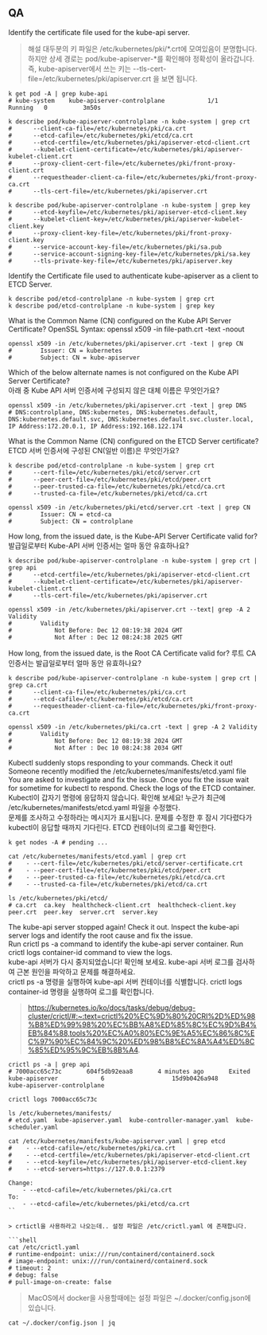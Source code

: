 ## QA

Identify the certificate file used for the kube-api server.

> 해설
> 대두분의 키 파일은 /etc/kubernetes/pki/*.crt에 모여있음이 분명합니다. <br>
> 하지만 상세 경로는 pod/kube-apiserver-*를 확인해야 정확성이 올라갑니다. <br>
> 즉, kube-apiserver에서 쓰는 키는 --tls-cert-file=/etc/kubernetes/pki/apiserver.crt 을 보면 됩니다.

```shell
k get pod -A | grep kube-api
# kube-system    kube-apiserver-controlplane            1/1     Running   0          3m50s

k describe pod/kube-apiserver-controlplane -n kube-system | grep crt
#      --client-ca-file=/etc/kubernetes/pki/ca.crt
#      --etcd-cafile=/etc/kubernetes/pki/etcd/ca.crt
#      --etcd-certfile=/etc/kubernetes/pki/apiserver-etcd-client.crt
#      --kubelet-client-certificate=/etc/kubernetes/pki/apiserver-kubelet-client.crt
#      --proxy-client-cert-file=/etc/kubernetes/pki/front-proxy-client.crt
#      --requestheader-client-ca-file=/etc/kubernetes/pki/front-proxy-ca.crt
#      --tls-cert-file=/etc/kubernetes/pki/apiserver.crt

k describe pod/kube-apiserver-controlplane -n kube-system | grep key
#      --etcd-keyfile=/etc/kubernetes/pki/apiserver-etcd-client.key
#      --kubelet-client-key=/etc/kubernetes/pki/apiserver-kubelet-client.key
#      --proxy-client-key-file=/etc/kubernetes/pki/front-proxy-client.key
#      --service-account-key-file=/etc/kubernetes/pki/sa.pub
#      --service-account-signing-key-file=/etc/kubernetes/pki/sa.key
#      --tls-private-key-file=/etc/kubernetes/pki/apiserver.key
```

Identify the Certificate file used to authenticate kube-apiserver as a client to ETCD Server.

```shell
k describe pod/etcd-controlplane -n kube-system | grep crt
k describe pod/etcd-controlplane -n kube-system | grep key
```

What is the Common Name (CN) configured on the Kube API Server Certificate?
OpenSSL Syntax: openssl x509 -in file-path.crt -text -noout

```shell
openssl x509 -in /etc/kubernetes/pki/apiserver.crt -text | grep CN
#        Issuer: CN = kubernetes
#        Subject: CN = kube-apiserver
```

Which of the below alternate names is not configured on the Kube API Server Certificate? <br>
아래 중 Kube API 서버 인증서에 구성되지 않은 대체 이름은 무엇인가요?

```shell
openssl x509 -in /etc/kubernetes/pki/apiserver.crt -text | grep DNS
# DNS:controlplane, DNS:kubernetes, DNS:kubernetes.default, DNS:kubernetes.default.svc, DNS:kubernetes.default.svc.cluster.local, IP Address:172.20.0.1, IP Address:192.168.122.174
```

What is the Common Name (CN) configured on the ETCD Server certificate?
ETCD 서버 인증서에 구성된 CN(일반 이름)은 무엇인가요?

```shell
k describe pod/etcd-controlplane -n kube-system | grep crt
#      --cert-file=/etc/kubernetes/pki/etcd/server.crt
#      --peer-cert-file=/etc/kubernetes/pki/etcd/peer.crt
#      --peer-trusted-ca-file=/etc/kubernetes/pki/etcd/ca.crt
#      --trusted-ca-file=/etc/kubernetes/pki/etcd/ca.crt

openssl x509 -in /etc/kubernetes/pki/etcd/server.crt -text | grep CN
#        Issuer: CN = etcd-ca
#        Subject: CN = controlplane
```

How long, from the issued date, is the Kube-API Server Certificate valid for?
발급일로부터 Kube-API 서버 인증서는 얼마 동안 유효하나요?

```shell
k describe pod/kube-apiserver-controlplane -n kube-system | grep crt | grep api
#      --etcd-certfile=/etc/kubernetes/pki/apiserver-etcd-client.crt
#      --kubelet-client-certificate=/etc/kubernetes/pki/apiserver-kubelet-client.crt
#      --tls-cert-file=/etc/kubernetes/pki/apiserver.crt

openssl x509 -in /etc/kubernetes/pki/apiserver.crt --text| grep -A 2 Validity
#        Validity
#            Not Before: Dec 12 08:19:38 2024 GMT
#            Not After : Dec 12 08:24:38 2025 GMT
```

How long, from the issued date, is the Root CA Certificate valid for?
루트 CA 인증서는 발급일로부터 얼마 동안 유효하나요?

```shell
k describe pod/kube-apiserver-controlplane -n kube-system | grep crt | grep ca.crt
#      --client-ca-file=/etc/kubernetes/pki/ca.crt
#      --etcd-cafile=/etc/kubernetes/pki/etcd/ca.crt
#      --requestheader-client-ca-file=/etc/kubernetes/pki/front-proxy-ca.crt

openssl x509 -in /etc/kubernetes/pki/ca.crt -text | grep -A 2 Validity
#        Validity
#            Not Before: Dec 12 08:19:38 2024 GMT
#            Not After : Dec 10 08:24:38 2034 GMT
```

Kubectl suddenly stops responding to your commands. Check it out! Someone recently modified the /etc/kubernetes/manifests/etcd.yaml file <br>
You are asked to investigate and fix the issue. Once you fix the issue wait for sometime for kubectl to respond. Check the logs of the ETCD container. <br>
Kubectl이 갑자기 명령에 응답하지 않습니다. 확인해 보세요! 누군가 최근에 /etc/kubernetes/manifests/etcd.yaml 파일을 수정했다. <br>
문제를 조사하고 수정하라는 메시지가 표시됩니다. 문제를 수정한 후 잠시 기다렸다가 kubectl이 응답할 때까지 기다린다. ETCD 컨테이너의 로그를 확인한다.

```shell
k get nodes -A # pending ...

cat /etc/kubernetes/manifests/etcd.yaml | grep crt
#    - --cert-file=/etc/kubernetes/pki/etcd/server-certificate.crt
#    - --peer-cert-file=/etc/kubernetes/pki/etcd/peer.crt
#    - --peer-trusted-ca-file=/etc/kubernetes/pki/etcd/ca.crt
#    - --trusted-ca-file=/etc/kubernetes/pki/etcd/ca.crt

ls /etc/kubernetes/pki/etcd/
# ca.crt  ca.key  healthcheck-client.crt  healthcheck-client.key  peer.crt  peer.key  server.crt  server.key
```

The kube-api server stopped again! Check it out. Inspect the kube-api server logs and identify the root cause and fix the issue. <br>
Run crictl ps -a command to identify the kube-api server container. Run crictl logs container-id command to view the logs. <br>
kube-api 서버가 다시 중지되었습니다! 확인해 보세요. kube-api 서버 로그를 검사하여 근본 원인을 파악하고 문제를 해결하세요. <br>
crictl ps -a 명령을 실행하여 kube-api 서버 컨테이너를 식별합니다. crictl logs container-id 명령을 실행하여 로그를 확인합니다.

> https://kubernetes.io/ko/docs/tasks/debug/debug-cluster/crictl/#:~:text=crictl%20%EC%9D%80%20CRI%2D%ED%98%B8%ED%99%98%20%EC%BB%A8%ED%85%8C%EC%9D%B4%EB%84%88,tools%20%EC%A0%80%EC%9E%A5%EC%86%8C%EC%97%90%EC%84%9C%20%ED%98%B8%EC%8A%A4%ED%8C%85%ED%95%9C%EB%8B%A4.

````shell
crictl ps -a | grep api
# 7000acc65c73c       604f5db92eaa8       4 minutes ago       Exited              kube-apiserver            6                   15d9b0426a948       kube-apiserver-controlplane

crictl logs 7000acc65c73c

ls /etc/kubernetes/manifests/
# etcd.yaml  kube-apiserver.yaml  kube-controller-manager.yaml  kube-scheduler.yaml

cat /etc/kubernetes/manifests/kube-apiserver.yaml | grep etcd
#    - --etcd-cafile=/etc/kubernetes/pki/ca.crt
#    - --etcd-certfile=/etc/kubernetes/pki/apiserver-etcd-client.crt
#    - --etcd-keyfile=/etc/kubernetes/pki/apiserver-etcd-client.key
#    - --etcd-servers=https://127.0.0.1:2379

Change:
    - --etcd-cafile=/etc/kubernetes/pki/ca.crt
To:
    - --etcd-cafile=/etc/kubernetes/pki/etcd/ca.crt
``

> crtictl을 사용하라고 나오는데.. 설정 파일은 /etc/crictl.yaml 에 존재합니다.

```shell
cat /etc/crictl.yaml
# runtime-endpoint: unix:///run/containerd/containerd.sock
# image-endpoint: unix:///run/containerd/containerd.sock
# timeout: 2
# debug: false
# pull-image-on-create: false
````

> MacOS에서 docker을 사용할때에는 설정 파일은 ~/.docker/config.json에 있습니다.

```shell
cat ~/.docker/config.json | jq
```
